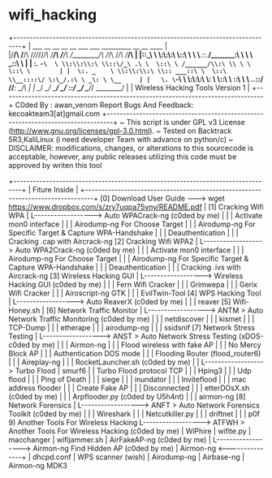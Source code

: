 # wifi_hacking
+--------------------------------------------------------------------------------+
| ___   __    __ __ __   ___   ___   _________         __   __    ____     |      
|/__/\ /__/\ /_//_//_/\ /__/\ /__/\ /________/\       /_/\ /_/\  /___/\          |
|\::\_\\  \ \\:\\:\\:\ \\::\ \\  \ \\__.::.__\/_______\:\ \\ \ \ \_::\ \         |
| \:. `-\  \ \\:\\:\\:\ \\::\/_\ .\ \  \::\ \ /______/\\:\ \\ \ \  \::\ \        |
|  \:. _    \ \\:\\:\\:\ \\:: ___::\ \  \::\ \\__::::\/ \:\_/.:\ \ _\: \ \__     |
|   \. \`-\  \ \\:\\:\\:\ \\: \ \\::\ \  \::\ \          \ ..::/ //__\: \__/\    |
|    \__\/ \__\/ \_______\/ \__\/ \::\/   \__\/           \___/_/ \________\/    |
|                     Wireless Hacking Tools          Version      1          |
+--------------------------------------------------------------------------------+
	C0ded By	  	: awan_venom 
	Report Bugs And Feedback: kecoakteam3[at]gmail.com
+--------------------------------------------------------------------------------+
~ This script is under GPL v3 License (http://www.gnu.org/licenses/gpl-3.0.html).
~ Tested on Backtrack 5R3,KaliLinux (i need developer Team with advance on python/c)
~ DISCLAIMER: modifications, changes, or alterations to this sourcecode is acceptable,
  however, any public releases utilizing this code must be approved by writen this tool 
  

+--------------------------------------------------------------------------------+
|				Fiture Inside					 |
+--------------------------------------------------------------------------------+
      [0] Download  User Guide ---> wget https://www.dropbox.com/s/zry7uqpa75vny/README.pdf
       |
      [1] Cracking Wifi WPA
       |           L------------------> Auto WPACrack-ng (c0ded by me)
       |                                               |
       |                                     Activate mon0 interface
       |                                               |
       |                                  Airodump-ng For Choose Target
       |                                               |
       |                      Airodump-ng For Specific Target & Capture WPA-Handshake
       |                                               |
       |                                        Deauthentication
       |                                               |
       |                                  Cracking .cap with Aircrack-ng
      [2] Cracking Wifi WPA2
       |           L------------------> Auto WPA2Crack-ng (c0ded by me)
       |                                               |
       |                                     Activate mon0 interface
       |                                               |
       |                                  Airodump-ng For Choose Target
       |                                               |
       |                      Airodump-ng For Specific Target & Capture WPA-Handshake
       |                                               |
       |                                        Deauthentication
       |                                               |
       |                                  Cracking .ivs with Aircrack-ng
      [3] Wireless Hacking GUI
       |           L------------------> Wireless Hacking GUI (c0ded by me)
       |                                            |
       |                                    Fern Wifi Cracker
       |                                            |
       |                                        Grimwepa
       |                                            |
       |                                   Gerix Wifi Cracker
       |                                            |
       |                                     Airoscript-ng GTK
       |                                            |
       |                                      EvilTwin-Tool
      [4] WPS Hacking Tool
       |           L------------------> Auto ReaverX (c0ded by me)
       |                                             |
       |                                          reaver
      [5] Wifi-Honey.sh
       |
      [6] Network Traffic Monitor
       |           L------------------> ANTM > Auto Network Traffic Monitoring (c0ded by me)
       |							|
       |						   netdiscover
       |             						|
       |						     kismet
       |						        |
       | 						    TCP-Dump
       |						        |
       |						    etherape
       |							|
       |						   airodump-ng
       |						        |
       |						    ssidsnif
      [7] Network Stress Testing
       |           L------------------> ANST > Auto Network Stress Testing (xDOS-c0ded by me)
       |                                                        |
       |                                                    Airmon-ng
       |                                                        |
       |                                            Flood wireless with fake AP
       |                                                        |
       |                                                No Mercy Block AP
       |                                                        |
       |                                             Authentication DOS mode
       |                                                        |
       |                                        Flooding Router (flood_router6)
       |                                                        |
       |                                                  Aireplay-ng
       |                                                        |
       |                                                RocketLauncher.sh (c0ded by me)
       |                                                        |        L------------------> Turbo Flood
       |                                                      smurf6  		                  |
       |                                                        		        Turbo Flood protocol TCP
       |                                                        			          |
       |                                                        		               Hping3
       |                                                        			          |
       |                                                                                      Udp flood
       |                                                        	         		  |
       |                                                        	                    Ping of Death
       |                                                        		  	          |
       |                                                        				siege
       |                                                        				  |
       |                                                                                      inundator
       |                                                        				  |
       |                                                        	                     Inviteflood
       |                                                                                          |
       |                                                                                  mac address flooder
       |                                                                                          |
       |                                                                                   Create Fake AP
       |                                                         			 	  |
       |                                                               		             Disconnected
       |                                                        				  |
       |                                                         			    etterDOsX.sh (c0ded by me)
       |                                                         			          |
       |                                                         			 Arpflooder.py (c0ded by U5h4nt)
       |                                                         			          |
       |                                                         			      airmon-ng
      [8] Network Forensics
       |           L------------------> ANFT > Auto Network Forensics Toolkit (c0ded by me)
       |							|
       |					            Wireshark
       |							|
       |						  Netcutkiller.py
       |							|
       |				                    driftnet
       |							|
       |						       p0f
       9) Another Tools For Wireless Hacking
                   L------------------> ATFWH > Another Tools For Wireless Hacking (c0ded by me)
        							|
        					             WiPhire
        							|
        						    wifite.py
        							|
        						    macchanger
        							|
        						   wifijammer.sh
        							|
       						     AirFakeAP-ng (c0ded by me)
        							|		      L------------------> Airmon-ng
        						  Find Hidden AP (c0ded by me)  			|
        			Airmon-ng <---------------+	|					   dhcpd.conf
        			    |		          WPS scanner (wish)				        |
        	               Airodump-ng                      |                                            Airbase-ng
                                    |                        Airmon-ng
                                  MDK3
